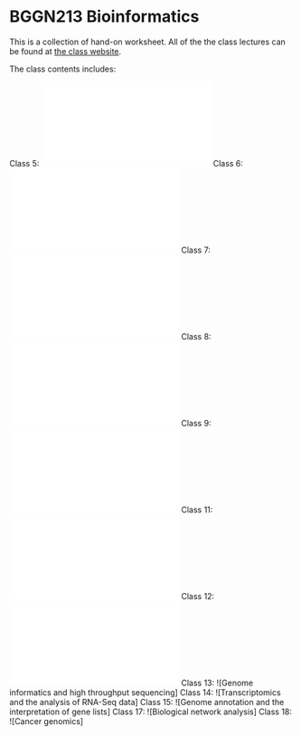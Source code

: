 # BGGN213 Bioinformatics

This is a collection of hand-on worksheet. All of the the class lectures can be found at [the class website](https://bioboot.github.io/bggn213_S19/lectures/).

The class contents includes:

Class 5: ![R-Graphics](class05/class05.html) 
Class 6: ![R-Functions](class06/class06.md)
Class 7: ![R-packages](class07/class07.md)
Class 8: ![Introduction to Machine Learning](class08/class08.md)
Class 9: ![Unsupervised Learning](class09/class09.md)
Class 11: ![Structural Bioinformatics](class11/class11.md)
Class 12: ![Bioinformatincs in Drug Discory and Design](/class12/class12.md)
Class 13: ![Genome informatics and high throughput sequencing]
Class 14: ![Transcriptomics and the analysis of RNA-Seq data]
Class 15: ![Genome annotation and the interpretation of gene lists]
Class 17: ![Biological network analysis]
Class 18: ![Cancer genomics]

